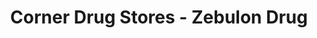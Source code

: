 ---
title: "Corner Drug Stores - Zebulon Drug"
url: /zebulon/corner-drug-stores-zebulon-drug/
shop: Drogerie
---